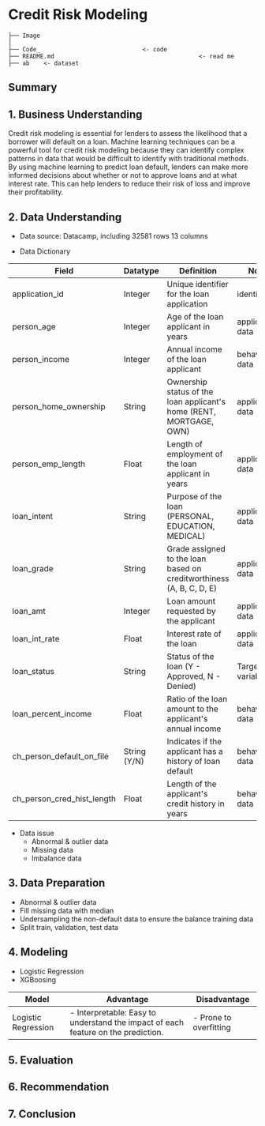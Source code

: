 # Credit Risk Modeling

```
├── Image                       
│
├── Code_                             <- code
├── README.md                                         <- read me
├── ab    <- dataset
```

## Summary

## 1. Business Understanding
Credit risk modeling is essential for lenders to assess the likelihood that a borrower will default on a loan. Machine learning techniques can be a powerful tool for credit risk modeling because they can identify complex patterns in data that would be difficult to identify with traditional methods. By using machine learning to predict loan default, lenders can make more informed decisions about whether or not to approve loans and at what interest rate. This can help lenders to reduce their risk of loss and improve their profitability.

## 2. Data Understanding
- Data source: Datacamp, including 32581 rows 13 columns
  
- Data Dictionary
  
| Field                    | Datatype   | Definition                                                          | Note                       |
|--------------------------|------------|---------------------------------------------------------------------|----------------------------|
| application_id           | Integer    | Unique identifier for the loan application                          | identifier                 |
| person_age               | Integer    | Age of the loan applicant in years                                  | application data           |
| person_income            | Integer    | Annual income of the loan applicant                                 | behavior data              |
| person_home_ownership    | String     | Ownership status of the loan applicant's home (RENT, MORTGAGE, OWN) | application data           |
| person_emp_length        | Float      | Length of employment of the loan applicant in years                 | application data           |
| loan_intent              | String     | Purpose of the loan (PERSONAL, EDUCATION, MEDICAL)                  | application data           |
| loan_grade               | String     | Grade assigned to the loan based on creditworthiness (A, B, C, D, E)| application data           |
| loan_amt                 | Integer    | Loan amount requested by the applicant                              | application data           |
| loan_int_rate            | Float      | Interest rate of the loan                                           | application data           |
| loan_status              | String     | Status of the loan (Y - Approved, N - Denied)                       | Target variable            |
| loan_percent_income      | Float      | Ratio of the loan amount to the applicant's annual income           | behavior data              |
| ch_person_default_on_file | String (Y/N) | Indicates if the applicant has a history of loan default         | behavior data              |
| ch_person_cred_hist_length| Float      | Length of the applicant's credit history in years                  | behavior data              |
  
- Data issue
  - Abnormal & outlier data
  - Missing data
  - Imbalance data 
## 3. Data Preparation
- Abnormal & outlier data
- Fill missing data with median
- Undersampling the non-default data to ensure the balance training data
- Split train, validation, test data

## 4. Modeling
- Logistic Regression
- XGBoosing

| Model            | Advantage        | Disadvantage    |
|------------------|-----------------------------|-------------------------------------------------------|
| Logistic Regression | - Interpretable: Easy to understand the impact of each feature on the prediction.|- Prone to overfitting |                                            | XGBoost             | - High predictive performance | Prone to overfitting|      
 
## 5. Evaluation

## 6. Recommendation

## 7. Conclusion
